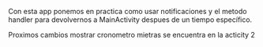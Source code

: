 Con esta app ponemos en practica como usar notificaciones y el metodo handler para devolvernos a MainActivity despues de un tiempo específico.

Proximos cambios mostrar cronometro mietras se encuentra en la acticity 2
